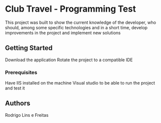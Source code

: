 # Club Travel - Programming Test

This project was built to show the current knowledge of the developer, who should, among some specific technologies and in a short time, develop improvements in the project and implement new solutions

## Getting Started

Download the application
Rotate the project to a compatible IDE

### Prerequisites

Have IIS installed on the machine
Visual studio to be able to run the project and test it

## Authors

Rodrigo Lins e Freitas
